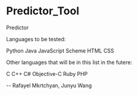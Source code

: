 Predictor_Tool
==============

Predictor

Languages to be tested:

Python Java JavaScript Scheme HTML CSS

Other languages that will be in this list in the futere:

C C++ C# Objective-C Ruby PHP

-- Rafayel Mkrtchyan, Junyu Wang